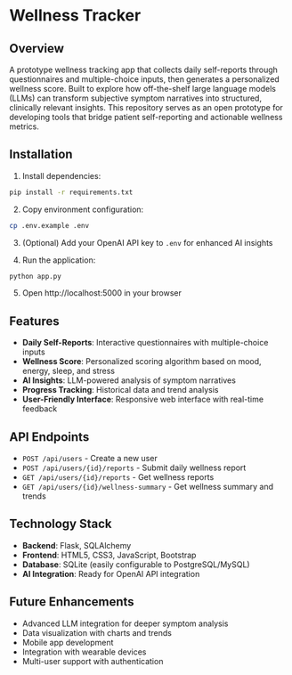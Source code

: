 # Wellness Tracker

## Overview

A prototype wellness tracking app that collects daily self-reports through questionnaires and multiple-choice inputs, then generates a personalized wellness score. Built to explore how off-the-shelf large language models (LLMs) can transform subjective symptom narratives into structured, clinically relevant insights. This repository serves as an open prototype for developing tools that bridge patient self-reporting and actionable wellness metrics.

## Installation

1. Install dependencies:
```bash
pip install -r requirements.txt
```

2. Copy environment configuration:
```bash
cp .env.example .env
```

3. (Optional) Add your OpenAI API key to `.env` for enhanced AI insights

4. Run the application:
```bash
python app.py
```

5. Open http://localhost:5000 in your browser

## Features

- **Daily Self-Reports**: Interactive questionnaires with multiple-choice inputs
- **Wellness Score**: Personalized scoring algorithm based on mood, energy, sleep, and stress
- **AI Insights**: LLM-powered analysis of symptom narratives
- **Progress Tracking**: Historical data and trend analysis
- **User-Friendly Interface**: Responsive web interface with real-time feedback

## API Endpoints

- `POST /api/users` - Create a new user
- `POST /api/users/{id}/reports` - Submit daily wellness report
- `GET /api/users/{id}/reports` - Get wellness reports
- `GET /api/users/{id}/wellness-summary` - Get wellness summary and trends

## Technology Stack

- **Backend**: Flask, SQLAlchemy
- **Frontend**: HTML5, CSS3, JavaScript, Bootstrap
- **Database**: SQLite (easily configurable to PostgreSQL/MySQL)
- **AI Integration**: Ready for OpenAI API integration

## Future Enhancements

- Advanced LLM integration for deeper symptom analysis
- Data visualization with charts and trends
- Mobile app development
- Integration with wearable devices
- Multi-user support with authentication

